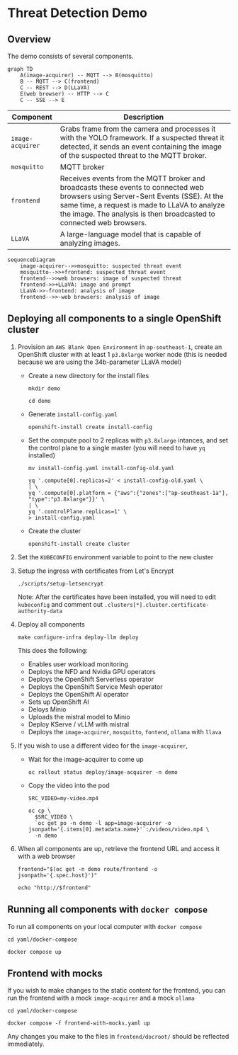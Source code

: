# Threat Detection Demo

## Overview

The demo consists of several components.

```mermaid
graph TD
    A(image-acquirer) -- MQTT --> B(mosquitto)
    B -- MQTT --> C(frontend)
    C -- REST --> D(LLaVA)
    E(web browser) -- HTTP --> C
    C -- SSE --> E
```

|Component|Description|
|---|---|
|`image-acquirer`|Grabs frame from the camera and processes it with the YOLO framework. If a suspected threat it detected, it sends an event containing the image of the suspected threat to the MQTT broker.|
|`mosquitto`|MQTT broker|
|`frontend`|Receives events from the MQTT broker and broadcasts these events to connected web browsers using Server-Sent Events (SSE). At the same time, a request is made to LLaVA to analyze the image. The analysis is then broadcasted to connected web browsers.|
|`LLaVA`|A large-language model that is capable of analyzing images.|

```mermaid
sequenceDiagram
    image-acquirer-->>mosquitto: suspected threat event
    mosquitto-->>+frontend: suspected threat event
    frontend-->>web browsers: image of suspected threat
    frontend->>+LLaVA: image and prompt
    LLaVA->>-frontend: analysis of image
    frontend-->>-web browsers: analysis of image
```


## Deploying all components to a single OpenShift cluster

01. Provision an `AWS Blank Open Environment` in `ap-southeast-1`, create an OpenShift cluster with at least 1 `p3.8xlarge` worker node (this is needed because we are using the 34b-parameter LLaVA model)

	*   Create a new directory for the install files

			mkdir demo

			cd demo

	*   Generate `install-config.yaml`

			openshift-install create install-config

	*   Set the compute pool to 2 replicas with `p3.8xlarge` intances, and set the control plane to a single master (you will need to have `yq` installed)

			mv install-config.yaml install-config-old.yaml

			yq '.compute[0].replicas=2' < install-config-old.yaml \
			| \
			yq '.compute[0].platform = {"aws":{"zones":["ap-southeast-1a"], "type":"p3.8xlarge"}}' \
			| \
			yq '.controlPlane.replicas=1' \
			> install-config.yaml

	*   Create the cluster

			openshift-install create cluster

01. Set the `KUBECONFIG` environment variable to point to the new cluster

01. Setup the ingress with certificates from Let's Encrypt

		./scripts/setup-letsencrypt
	
	Note: After the certificates have been installed, you will need to edit `kubeconfig` and comment out `.clusters[*].cluster.certificate-authority-data`

01. Deploy all components

		make configure-infra deploy-llm deploy
	
	This does the following:

	*   Enables user workload monitoring
	*   Deploys the NFD and Nvidia GPU operators
	*   Deploys the OpenShift Serverless operator
	*   Deploys the OpenShift Service Mesh operator
	*   Deploys the OpenShift AI operator
	*   Sets up OpenShift AI
	*   Deloys Minio
	*   Uploads the mistral model to Minio
	*   Deploy KServe / vLLM with mistral
	*   Deploys the `image-acquirer`, `mosquitto`, `fontend`, `ollama` with `llava`

01. If you wish to use a different video for the `image-acquirer`,

	*   Wait for the image-acquirer to come up

			oc rollout status deploy/image-acquirer -n demo

	*   Copy the video into the pod

			SRC_VIDEO=my-video.mp4

			oc cp \
			  $SRC_VIDEO \
			  `oc get po -n demo -l app=image-acquirer -o jsonpath='{.items[0].metadata.name}'`:/videos/video.mp4 \
			  -n demo

01. When all components are up, retrieve the frontend URL and access it with a web browser

		frontend="$(oc get -n demo route/frontend -o jsonpath='{.spec.host}')"

		echo "http://$frontend"


## Running all components with `docker compose`

To run all components on your local computer with `docker compose`

	cd yaml/docker-compose

	docker compose up


## Frontend with mocks

If you wish to make changes to the static content for the frontend, you can run the frontend with a mock `image-acquirer` and a mock `ollama`

	cd yaml/docker-compose

	docker compose -f frontend-with-mocks.yaml up

Any changes you make to the files in `frontend/docroot/` should be reflected immediately.
